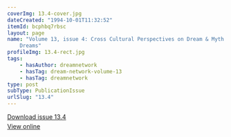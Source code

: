 ```yaml
---
coverImg: 13.4-cover.jpg
dateCreated: "1994-10-01T11:32:52"
itemId: bcphbq7rbsc
layout: page
name: "Volume 13, issue 4: Cross Cultural Perspectives on Dream & Myth: Extraterrestrial
    Dreams"
profileImg: 13.4-rect.jpg
tags:
    - hasAuthor: dreamnetwork
    - hasTag: dream-network-volume-13
    - hasTag: dreamnetwork
type: post
subType: PublicationIssue
urlSlug: "13.4"
---
```


<p style="margin-block-end: 5px; margin-block-start: 5px;"><a href="../files/pdfs/Volume_13/13.4-Dream-Network_Volume-13_No-4.pdf" download="">Download issue 13.4</a></p><p style="margin-block-end: 5px; margin-block-start: 5px;"><a href="../files/pdfs/Volume_13/13.4-Dream-Network_Volume-13_No-4.pdf">View online</a></p>
